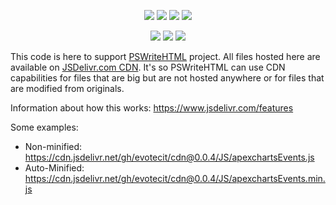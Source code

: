 ﻿<p align="center">
  <a href="https://github.com/EvotecIT/CDN"><img src="https://img.shields.io/github/license/EvotecIT/CDN.svg"></a>
  <a href="https://github.com/EvotecIT/CDN"><img src="https://img.shields.io/github/languages/top/evotecit/CDN.svg"></a>
  <a href="https://github.com/EvotecIT/CDN"><img src="https://img.shields.io/github/languages/code-size/evotecit/CDN.svg"></a>
  <a href="https://www.jsdelivr.com/package/gh/evotecit/cdn"><img src="https://data.jsdelivr.com/v1/package/gh/evotecit/cdn/badge"></a>
</p>

<p align="center">
  <a href="https://twitter.com/PrzemyslawKlys"><img src="https://img.shields.io/twitter/follow/PrzemyslawKlys.svg?label=Twitter%20%40PrzemyslawKlys&style=social"></a>
  <a href="https://evotec.xyz/hub"><img src="https://img.shields.io/badge/Blog-evotec.xyz-2A6496.svg"></a>
  <a href="https://www.linkedin.com/in/pklys"><img src="https://img.shields.io/badge/LinkedIn-pklys-0077B5.svg?logo=LinkedIn"></a>
</p>

This code is here to support [PSWriteHTML](https://github.com/EvotecIT/PSWriteHTML) project.
All files hosted here are available on [JSDelivr.com CDN](https://www.jsdelivr.com/package/gh/evotecit/cdn).
It's so PSWriteHTML can use CDN capabilities for files that are big but are not hosted anywhere or for files
that are modified from originals.

Information about how this works: <https://www.jsdelivr.com/features>

Some examples:

- Non-minified: <https://cdn.jsdelivr.net/gh/evotecit/cdn@0.0.4/JS/apexchartsEvents.js>
- Auto-Minified: <https://cdn.jsdelivr.net/gh/evotecit/cdn@0.0.4/JS/apexchartsEvents.min.js>
